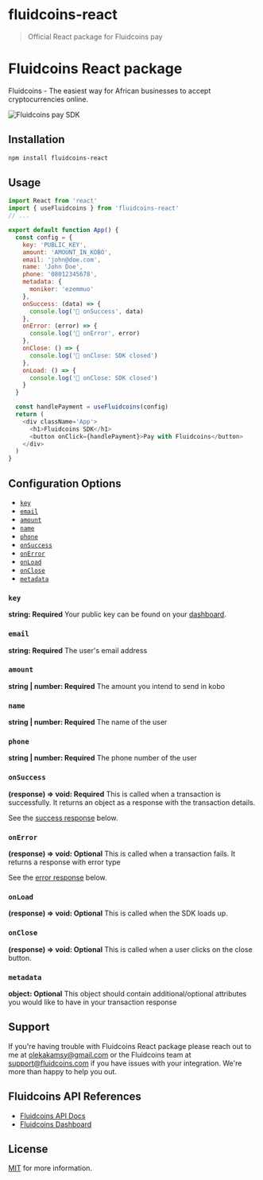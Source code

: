 # fluidcoins-react

> Official React package for Fluidcoins pay

# Fluidcoins React package

Fluidcoins - The easiest way for African businesses to accept cryptocurrencies online.

![Fluidcoins pay SDK](https://user-images.githubusercontent.com/23347440/152176475-7361211b-33e8-4230-8836-e7746ae3d8a9.png)

## Installation

```sh
npm install fluidcoins-react
```

## Usage

```js
import React from 'react'
import { useFluidcoins } from 'fluidcoins-react'
// ...

export default function App() {
  const config = {
    key: 'PUBLIC_KEY',
    amount: 'AMOUNT_IN_KOBO',
    email: 'john@doe.com',
    name: 'John Doe',
    phone: '08012345678',
    metadata: {
      moniker: 'ezemmuo'
    },
    onSuccess: (data) => {
      console.log('🚀 onSuccess', data)
    },
    onError: (error) => {
      console.log('🚀 onError', error)
    },
    onClose: () => {
      console.log('🚀 onClose: SDK closed')
    },
    onLoad: () => {
      console.log('🚀 onClose: SDK closed')
    }
  }

  const handlePayment = useFluidcoins(config)
  return (
    <div className='App'>
      <h1>Fluidcoins SDK</h1>
      <button onClick={handlePayment}>Pay with Fluidcoins</button>
    </div>
  )
}
```

## Configuration Options

- [`key`](#key)
- [`email`](#userReference)
- [`amount`](#amount)
- [`name`](#name)
- [`phone`](#phone)
- [`onSuccess`](#onSuccess)
- [`onError`](#onError)
- [`onLoad`](#onLoad)
- [`onClose`](#onClose)
- [`metadata`](#metadata)

### <a name="key"></a> `key`

**string: Required**
Your public key can be found on your [dashboard](https://dashboard.fluidcoins.com/developers).

### <a name="email"></a> `email`

**string: Required**
The user's email address

### <a name="amount"></a> `amount`

**string | number: Required**
The amount you intend to send in kobo

### <a name="name"></a> `name`

**string | number: Required**
The name of the user

### <a name="phone"></a> `phone`

**string | number: Required**
The phone number of the user

### <a name="onSuccess"></a> `onSuccess`

**(response) => void: Required**
This is called when a transaction is successfully. It returns an object as a response with the transaction details.

See the [success response](#successResponse) below.

### <a name="onError"></a> `onError`

**(response) => void: Optional**
This is called when a transaction fails. It returns a response with error type

See the [error response](#errorResponse) below.

### <a name="onClose"></a> `onLoad`

**(response) => void: Optional**
This is called when the SDK loads up.

### <a name="onClose"></a> `onClose`

**(response) => void: Optional**
This is called when a user clicks on the close button.

### <a name="metadata"></a> `metadata`

**object: Optional**
This object should contain additional/optional attributes you would like to have in your transaction response

## Support

If you're having trouble with Fluidcoins React package please reach out to me at <olekakamsy@gmail.com> or the Fluidcoins team at <support@fluidcoins.com> if you have issues with your integration. We're more than happy to help you out.

## Fluidcoins API References

- [Fluidcoins API Docs](https://developers.fluidcoins.com)
- [Fluidcoins Dashboard](https://dashboard.fluidcoins.com)

## License

[MIT](https://github.com/kamsy/fluidcoins-react/blob/master/LICENSE) for more information.
